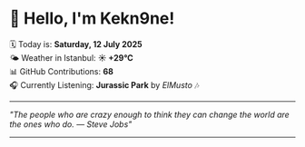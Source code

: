 # 👋 Hello, I'm Kekn9ne!

🗓️ Today is: **Saturday, 12 July 2025**  
🌤️ Weather in Istanbul: **☀️   +29°C**  
📊 GitHub Contributions: **68**  
🎧 Currently Listening: **Jurassic Park** by *ElMusto* 🎶

---

_"The people who are crazy enough to think they can change the world are the ones who do. — *Steve Jobs*"_

---
